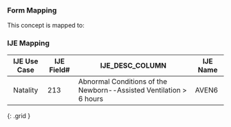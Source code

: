 ### Form Mapping
This concept is mapped to:

### IJE Mapping
| **IJE Use Case**| **IJE Field#** |  **IJE_DESC_COLUMN**   |  **IJE Name**  |
| :---------: | --------------- | ------------ | ------------ |
| Natality| 213 | Abnormal Conditions of the Newborn--Assisted Ventilation > 6 hours | AVEN6|
{: .grid }
